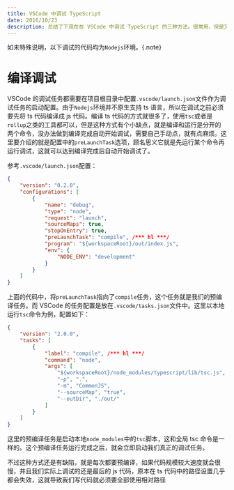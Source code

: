 ```yaml
---
title: VSCode 中调试 TypeScript
date: 2016/10/23
description: 总结了下现在在 VSCode 中调试 TypeScript 的三种方法。很常用，但是又略有些麻烦，经常忘掉，所以记录下来。
---
```


如未特殊说明，以下调试的代码均为`Nodejs`环境。{.note}

# 编译调试

VSCode 的调试任务都需要在项目根目录中配置`.vscode/launch.json`文件作为调试任务的启动配置。由于`Nodejs`环境并不原生支持 ts 语言，所以在调试之前必须要先将 ts 代码编译成 js 代码。编译 ts 代码的方式就很多了，使用`tsc`或者是`rollup`之类的工具都可以，但是这种方式有个小缺点，就是编译和运行是分开的两个命令，没办法做到编译完成自动开始调试，需要自己手动点，就有点麻烦。这里要介绍的就是配置中的`preLaunchTask`选项，顾名思义它就是先运行某个命令再运行调试，这就可以达到编译完成后自动开始调试了。

参考`.vscode/launch.json`配置：

```json
{
    "version": "0.2.0",
    "configurations": [
        {
            "name": "debug",
            "type": "node",
            "request": "launch",
            "sourceMaps": true,
            "stopOnEntry": true,
            "preLaunchTask": "compile", /*** hl ***/
            "program": "${workspaceRoot}/out/index.js",
            "env": {
                "NODE_ENV": "development"
            }
        }
    ]
}
```

上面的代码中，将`preLaunchTask`指向了`compile`任务，这个任务就是我们的预编译任务。而 VSCode 的任务配置是放在`.vscode/tasks.json`文件中。这里以本地运行`tsc`命令为例，配置如下：

```json
{
    "version": "2.0.0",
    "tasks": [
        {
            "label": "compile", /*** hl ***/
            "command": "node",
            "args": [
                "${workspaceRoot}/node_modules/typescript/lib/tsc.js",
                "-p", ".",
                "-m", "CommonJS",
                "--sourceMap", "true",
                "--outDir", "./out/"
            ]
        }
    ]
}
```

这里的预编译任务是启动本地`node_modules`中的`tsc`脚本，这和全局 tsc 命令是一样的。这个预编译任务运行完成之后，就会立即启动我们真正的调试任务。

不过这种方式还是有缺陷，就是每次都要预编译，如果代码规模较大速度就会很慢，并且我们实际上调试的还是最后的 js 代码，原本在 ts 代码中的路径设置几乎都会失效，这就导致我们写代码就必须要全部使用相对路径